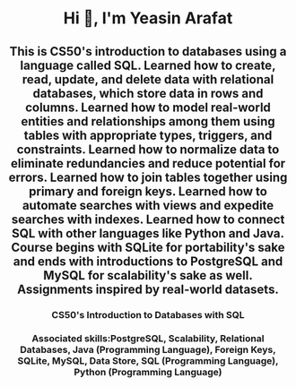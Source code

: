 <h1 align="center">Hi 👋, I'm Yeasin Arafat</h1>
<h2 align="center">This is CS50's introduction to databases using a language called SQL. Learned how to create, read, update, and delete data with relational databases, which store data in rows and columns. Learned how to model real-world entities and relationships among them using tables with appropriate types, triggers, and constraints. Learned how to normalize data to eliminate redundancies and reduce potential for errors. Learned how to join tables together using primary and foreign keys. Learned how to automate searches with views and expedite searches with indexes. Learned how to connect SQL with other languages like Python and Java. Course begins with SQLite for portability's sake and ends with introductions to PostgreSQL and MySQL for scalability's sake as well. Assignments inspired by real-world datasets.</h2>
<h3 align="center"> CS50's Introduction to Databases with SQL</h3>
<h3 align="center">Associated skills:PostgreSQL, Scalability, Relational Databases, Java (Programming Language), Foreign Keys, SQLite, MySQL, Data Store, SQL (Programming Language), Python (Programming Language)</h3>

